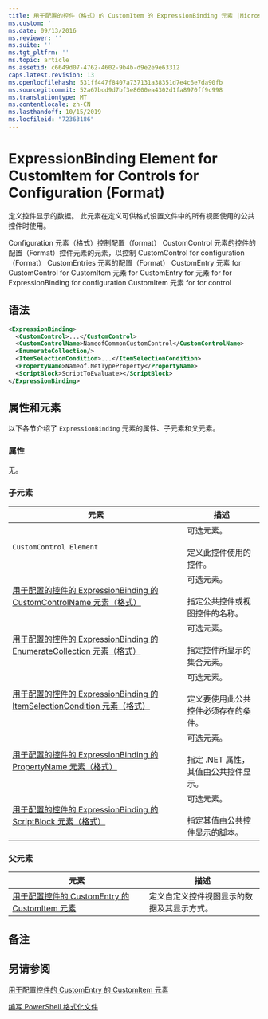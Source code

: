 ```yaml
---
title: 用于配置的控件（格式）的 CustomItem 的 ExpressionBinding 元素 |Microsoft Docs
ms.custom: ''
ms.date: 09/13/2016
ms.reviewer: ''
ms.suite: ''
ms.tgt_pltfrm: ''
ms.topic: article
ms.assetid: c6649d07-4762-4602-9b4b-d9e2e9e63312
caps.latest.revision: 13
ms.openlocfilehash: 531ff447f8407a737131a38351d7e4c6e7da90fb
ms.sourcegitcommit: 52a67bcd9d7bf3e8600ea4302d1fa8970ff9c998
ms.translationtype: MT
ms.contentlocale: zh-CN
ms.lasthandoff: 10/15/2019
ms.locfileid: "72363186"
---
```

# <a name="expressionbinding-element-for-customitem-for-controls-for-configuration-format"></a>ExpressionBinding Element for CustomItem for Controls for Configuration (Format)

定义控件显示的数据。 此元素在定义可供格式设置文件中的所有视图使用的公共控件时使用。

Configuration 元素（格式）控制配置（format） CustomControl 元素的控件的配置（Format）控件元素的元素，以控制 CustomControl for configuration （Format） CustomEntries 元素的配置（Format） CustomEntry 元素 for CustomControl for CustomItem 元素 for CustomEntry for 元素 for for ExpressionBinding for configuration CustomItem 元素 for for control

## <a name="syntax"></a>语法

```xml
<ExpressionBinding>
  <CustomControl>...</CustomControl>
  <CustomControlName>NameofCommonCustomControl</CustomControlName>
  <EnumerateCollection/>
  <ItemSelectionCondition>...</ItemSelectionCondition>
  <PropertyName>Nameof.NetTypeProperty</PropertyName>
  <ScriptBlock>ScriptToEvaluate></ScriptBlock>
</ExpressionBinding>
```

## <a name="attributes-and-elements"></a>属性和元素

以下各节介绍了 `ExpressionBinding` 元素的属性、子元素和父元素。

### <a name="attributes"></a>属性

无。

### <a name="child-elements"></a>子元素

|元素|描述|
|-------------|-----------------|
|`CustomControl Element`|可选元素。<br /><br /> 定义此控件使用的控件。|
|[用于配置的控件的 ExpressionBinding 的 CustomControlName 元素（格式）](./customcontrolname-element-for-expressionbinding-for-controls-for-configuration-format.md)|可选元素。<br /><br /> 指定公共控件或视图控件的名称。|
|[用于配置的控件的 ExpressionBinding 的 EnumerateCollection 元素（格式）](./enumeratecollection-element-for-expressionbinding-for-controls-for-configuration-format.md)|可选元素。<br /><br /> 指定控件所显示的集合元素。|
|[用于配置的控件的 ExpressionBinding 的 ItemSelectionCondition 元素（格式）](./itemselectioncondition-element-for-expressionbinding-for-controls-for-configuration-format.md)|可选元素。<br /><br /> 定义要使用此公共控件必须存在的条件。|
|[用于配置的控件的 ExpressionBinding 的 PropertyName 元素（格式）](./propertyname-element-for-expressionbinding-for-controls-for-configuration-format.md)|可选元素。<br /><br /> 指定 .NET 属性，其值由公共控件显示。|
|[用于配置的控件的 ExpressionBinding 的 ScriptBlock 元素（格式）](./scriptblock-element-for-expressionbinding-for-controls-for-configuration-format.md)|可选元素。<br /><br /> 指定其值由公共控件显示的脚本。|

### <a name="parent-elements"></a>父元素

|元素|描述|
|-------------|-----------------|
|[用于配置控件的 CustomEntry 的 CustomItem 元素](./customitem-element-for-customentry-for-controls-for-configuration-format.md)|定义自定义控件视图显示的数据及其显示方式。|

## <a name="remarks"></a>备注

## <a name="see-also"></a>另请参阅

[用于配置控件的 CustomEntry 的 CustomItem 元素](./customitem-element-for-customentry-for-controls-for-configuration-format.md)

[编写 PowerShell 格式化文件](./writing-a-powershell-formatting-file.md)
